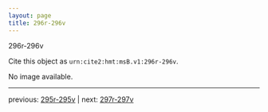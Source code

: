 ```yaml
---
layout: page
title: 296r-296v
---
```


296r-296v

Cite this object as `urn:cite2:hmt:msB.v1:296r-296v`.

No image available. 



---

previous: [295r-295v](../295r-295v/) | next: [297r-297v](../297r-297v/)